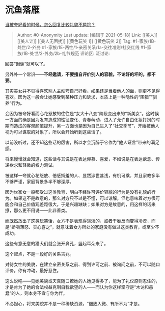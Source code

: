 # 沉鱼落雁
[当被夸好看的时候，怎么回复比较礼貌不尴尬？](https://www.zhihu.com/question/296493768/answer/1482737982)

> Author: #0-Anonymity
> Last update: [编辑于 2021-05-18]
> Link: [[美人]] [[美人计]] [[美人无困扰]] [[黄色玩笑 1]] [[黄色玩笑 2]]
> Tag: #1-家族/1B-处世/2-外务 #1-家族/1E-两性/1-亲密关系/1a-交往准则/社交红线 #1-家族/1B-处世/2-外务/2b-礼节规范
> 评论区:
> 泛讨论:

回答“谢谢”就可以了。

另外补一个常识——**不经邀请，不要擅自评价别人的容貌，不论好的坏的，都不要。**

其实美女并不见得喜欢别人主动夸自己好看，如果还是当着他人的面，则更不见得喜欢。因为这一般会让她感受到某种压力和诉求，本质上是一种隐性的“围猎”“驯养”行为。

会因为被夸好看而心花怒放的往往是“女大十八变”阶段变出来的“新美女”。这时候一方面的确是因为发育造成的性征变化、青春萌动、进入了允许自由化妆打扮的时期而造成的客观颜值提升，另一方面也是因为自己进入了“社交季节”，开始被他人视为可以谋取的对象了，所以会开始听到这些话了。

以前没听过，还不知这些话的厉害，所以才会沉醉于它作为“他人证言”带来的满足感。

将来慢慢就会知道，这些话与其说是在表达仰慕、喜爱，不如说是在表达欲念、传递欲求和轻微的权力测试。

被这样一夸就心花怒放、倍感娇羞的人、显然涉世甚浅，有机可乘，并且家教多半不够严谨，家庭背景多半不够深厚。

因为世家女一般都受过这类教育，明白不经许可评价容貌的行为是没有礼貌的行为。如果这不是故意的，那么对方只不过是不懂，可以谅解，但也意味着对方很可能会和自己价值观差距很大，于是兴趣缺缺；如果对方是故意的，用这样的话来撩，那么更不用说——此非善类。

而既然放出了这类玩笑话，女方不是表现得淡淡的，或者干脆反而变得冷漠，而是“娇嗔薄怒、实心喜之”，就意味着女方所处的家庭没有做过这类教育，或至少不成功。

这些有意无意的猎犬们就会张开鼻孔，竖起耳朵来了。

这个起点，不是一段好的关系吉兆。

对待女性的美貌，在建立亲密关系之前、得到许可之前、被询问之前，不可以随口评价。你有冲动，最好忍住。

这么说吧——见她美貌或天真随口撩她的人她见得多了，能为了礼仪原则忍住的，才是肯为了她的合法权益克制自我欲望的人——而认为你这样坚守是“木讷和愚蠢”的人，则本身不宜与你为伴。

不必担心，将来美貌并不是一种稀缺资源，“细致入微、有所不为”才是。
